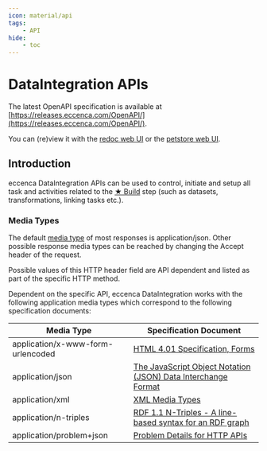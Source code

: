 ```yaml
---
icon: material/api
tags:
    - API
hide:
    - toc
---
```

# DataIntegration APIs

The latest OpenAPI specification is available at [https://releases.eccenca.com/OpenAPI/](https://releases.eccenca.com/OpenAPI/).

You can (re)view it with the [redoc web UI](https://redocly.github.io/redoc/?url=https://releases.eccenca.com/OpenAPI/eccenca-DataIntegration-OpenAPI-Reference-latest.json) or the [petstore web UI](https://petstore.swagger.io/?url=https://releases.eccenca.com/OpenAPI/eccenca-DataIntegration-OpenAPI-Reference-latest.json).

## Introduction

eccenca DataIntegration APIs can be used to control, initiate and setup all task and activities related to the [★ Build](../../build/index.md) step (such as datasets, transformations, linking tasks etc.).

### Media Types

The default [media type](https://en.wikipedia.org/wiki/Media_type) of most responses is application/json. Other possible response media types can be reached by changing the Accept header of the request.

Possible values of this HTTP header field are API dependent and listed as part of the specific HTTP method.

Dependent on the specific API, eccenca DataIntegration works with the following application media types which correspond to the following specification documents:

| Media Type                        | Specification Document                                                                               |
| --------------------------------- | ---------------------------------------------------------------------------------------------------- |
| application/x-www-form-urlencoded | [HTML 4.01 Specification, Forms](https://www.w3.org/TR/html401/interact/forms.html)                  |
| application/json                  | [The JavaScript Object Notation (JSON) Data Interchange Format](https://tools.ietf.org/html/rfc8259) |
| application/xml                   | [XML Media Types](https://tools.ietf.org/html/rfc7303)                                               |
| application/n-triples             | [RDF 1.1 N-Triples - A line-based syntax for an RDF graph](https://www.w3.org/TR/n-triples/)         |
| application/problem+json          | [Problem Details for HTTP APIs](https://tools.ietf.org/html/rfc7807)                                 |

